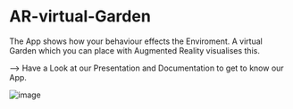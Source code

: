 # AR-virtual-Garden

The App shows how your behaviour effects the Enviroment. A virtual Garden which you can place with Augmented Reality visualises this.

-->  Have a Look at our Presentation and Documentation to get to know our App.

![image](https://user-images.githubusercontent.com/56310257/128220619-e42eac28-508c-4917-b0a1-6b7febfbefa4.png)
